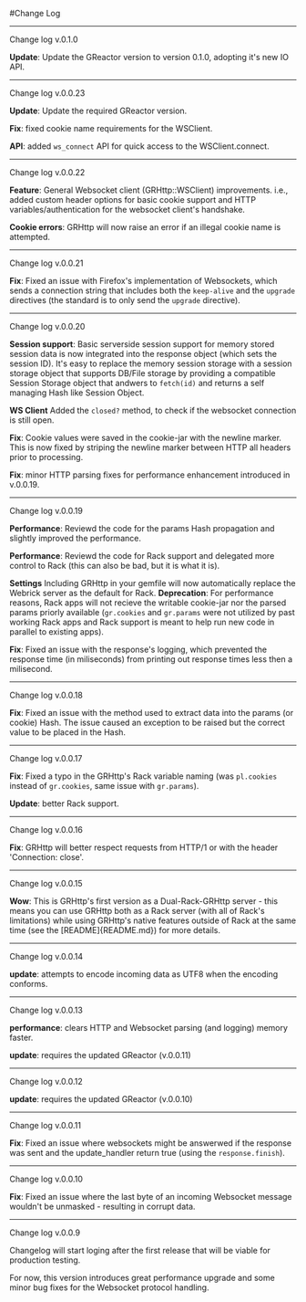 #Change Log

***

Change log v.0.1.0

**Update**: Update the GReactor version to version 0.1.0, adopting it's new IO API.

***

Change log v.0.0.23

**Update**: Update the required GReactor version.

**Fix**: fixed cookie name requirements for the WSClient.

**API**: added  `ws_connect` API for quick access to the WSClient.connect.

***

Change log v.0.0.22

**Feature**: General Websocket client (GRHttp::WSClient) improvements. i.e., added custom header options for basic cookie support and HTTP variables/authentication for the websocket client's handshake.

**Cookie errors**: GRHttp will now raise an error if an illegal cookie name is attempted.

***

Change log v.0.0.21

**Fix**: Fixed an issue with Firefox's implementation of Websockets, which sends a connection string that includes both the `keep-alive` and the `upgrade` directives (the standard is to only send the `upgrade` directive).

***

Change log v.0.0.20

**Session support**: Basic serverside session support for memory stored session data is now integrated into the response object (which sets the session ID). It's easy to replace the memory session storage with a session storage object that supports DB/File storage by providing a compatible Session Storage object that andwers to `fetch(id)` and returns a self managing Hash like Session Object.

**WS Client** Added the `closed?` method, to check if the websocket connection is still open.

**Fix**: Cookie values were saved in the cookie-jar with the newline marker. This is now fixed by striping the newline marker between HTTP all headers prior to processing.

**Fix**: minor HTTP parsing fixes for performance enhancement introduced in v.0.0.19.

***

Change log v.0.0.19

**Performance**: Reviewd the code for the params Hash propagation and slightly improved the performance.

**Performance**: Reviewd the code for Rack support and delegated more control to Rack (this can also be bad, but it is what it is).

**Settings** Including GRHttp in your gemfile will now automatically replace the Webrick server as the default for Rack. 
**Deprecation**: For performance reasons, Rack apps will not recieve the writable cookie-jar nor the parsed params priorly available (`gr.cookies` and `gr.params` were not utilized by past working Rack apps and Rack support is meant to help run new code in parallel to existing apps).

**Fix**: Fixed an issue with the response's logging, which prevented the response time (in miliseconds) from printing out response times less then a milisecond.

***

Change log v.0.0.18

**Fix**: Fixed an issue with the method used to extract data into the params (or cookie) Hash. The issue caused an exception to be raised but the correct value to be placed in the Hash.

***

Change log v.0.0.17

**Fix**: Fixed a typo in the GRHttp's Rack variable naming (was `pl.cookies` instead of `gr.cookies`, same issue with `gr.params`).

**Update**: better Rack support.

***

Change log v.0.0.16

**Fix**: GRHttp will better respect requests from HTTP/1 or with the header 'Connection: close'.

***

Change log v.0.0.15

**Wow**: This is GRHttp's first version as a Dual-Rack-GRHttp server - this means you can use GRHttp both as a Rack server (with all of Rack's limitations) while using GRHttp's native features outside of Rack at the same time (see the [README]{README.md}) for more details.

***

Change log v.0.0.14

**update**: attempts to encode incoming data as UTF8 when the encoding conforms.

***

Change log v.0.0.13

**performance**: clears HTTP and Websocket parsing (and logging) memory faster.

**update**: requires the updated GReactor (v.0.0.11)

***

Change log v.0.0.12

**update**: requires the updated GReactor (v.0.0.10)

***

Change log v.0.0.11

**Fix**: Fixed an issue where websockets might be answerwed if the response was sent and the update_handler return true (using the `response.finish`).

***

Change log v.0.0.10

**Fix**: Fixed an issue where the last byte of an incoming Websocket message wouldn't be unmasked - resulting in corrupt data.

***

Change log v.0.0.9

Changelog will start loging after the first release that will be viable for production testing.

For now, this version introduces great performance upgrade and some minor bug fixes for the Websocket protocol handling.